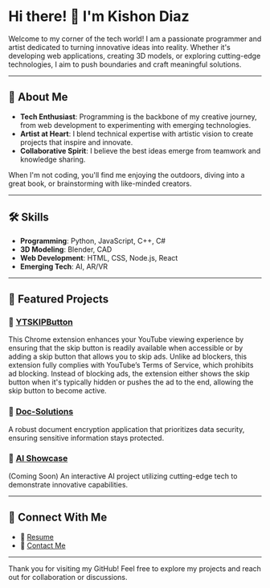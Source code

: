 # Hi there! :wave: I'm Kishon Diaz

Welcome to my corner of the tech world! I am a passionate programmer and artist dedicated to turning innovative ideas into reality. Whether it's developing web applications, creating 3D models, or exploring cutting-edge technologies, I aim to push boundaries and craft meaningful solutions.

---

## :rocket: About Me
- **Tech Enthusiast**: Programming is the backbone of my creative journey, from web development to experimenting with emerging technologies.
- **Artist at Heart**: I blend technical expertise with artistic vision to create projects that inspire and innovate.
- **Collaborative Spirit**: I believe the best ideas emerge from teamwork and knowledge sharing.

When I'm not coding, you'll find me enjoying the outdoors, diving into a great book, or brainstorming with like-minded creators.

---

## :hammer_and_wrench: Skills
- **Programming**: Python, JavaScript, C++, C#
- **3D Modeling**: Blender, CAD
- **Web Development**: HTML, CSS, Node.js, React
- **Emerging Tech**: AI, AR/VR

---

## :star2: Featured Projects
### :link: [YTSKIPButton](https://chromewebstore.google.com/detail/ytskipbutton/epajgkidnfpaaciekooncbkjmjhkaapi)
This Chrome extension enhances your YouTube viewing experience by ensuring that the skip button is readily available when accessible or by adding a skip button that allows you to skip ads. Unlike ad blockers, this extension fully complies with YouTube’s Terms of Service, which prohibits ad blocking. Instead of blocking ads, the extension either shows the skip button when it's typically hidden or pushes the ad to the end, allowing the skip button to become active.

### :link: [Doc-Solutions](https://doc-solutions.com/)
A robust document encryption application that prioritizes data security, ensuring sensitive information stays protected.

### :link: [AI Showcase](https://kishondiaz.com)
(Coming Soon) An interactive AI project utilizing cutting-edge tech to demonstrate innovative capabilities.

---

## :handshake: Connect With Me
- :briefcase: [Resume](https://kishondiaz.com/assets/resume/Kishon_Diaz_Resume_Template.docx)
- :e-mail: [Contact Me](mailto:kishon.a.diaz@gmail.com)


---

Thank you for visiting my GitHub! Feel free to explore my projects and reach out for collaboration or discussions.
